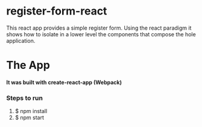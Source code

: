 # register-form-react
This react app provides a simple register form. Using the react paradigm it shows how to isolate in a lower level the components that compose the hole application.

# The App

#### It was built with create-react-app (Webpack)

### Steps to run

1. $ npm install
2. $ npm start
